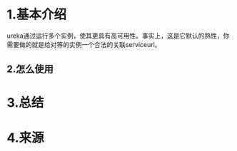 # 1.基本介绍

ureka通过运行多个实例，使其更具有高可用性。事实上，这是它默认的熟性，你需要做的就是给对等的实例一个合法的关联serviceurl。

## 2.怎么使用

# 3.总结

# 4.来源



